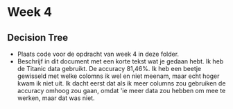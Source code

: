 # Week 4

## Decision Tree

- Plaats code voor de opdracht van week 4 in deze folder.
- Beschrijf in dit document met een korte tekst wat je gedaan hebt.
Ik heb de Titanic data gebruikt.
De accuracy 81,46%. Ik heb een beetje gewisseld met welke colomns ik wel en niet meenam, maar echt hoger kwam ik niet uit.
Ik dacht eerst dat als ik meer columns zou gebruiken de accuracy omhoog zou gaan, omdat 'ie meer data zou hebben om mee te werken, maar dat was niet. 
